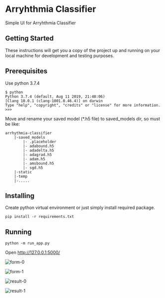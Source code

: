 # Arryhthmia Classifier

Simple UI for Arryhthmia Classifier

## Getting Started

These instructions will get you a copy of the project up and running on your local machine for development and testing purposes.

## Prerequisites

Use python 3.7.4

```
$ python
Python 3.7.4 (default, Aug 11 2019, 21:48:06) 
[Clang 10.0.1 (clang-1001.0.46.4)] on darwin
Type "help", "copyright", "credits" or "license" for more information.
>>>
```

Move and rename your saved model (*.h5 file) to saved_models dir, so must be like:

```
arrhythmia-classifier
    |-saved_models
        |- .placeholder
        |- adabound.h5
        |- adadelta.h5
        |- adagrad.h5
        |- adam.h5
        |- amsbound.h5
        |- sgd.h5
    |-static
    |-temp
    |-.....
```

## Installing

Create python virtual environment or just simply install required package.

```
pip install -r requirements.txt
```

## Running

```
python -m run_app.py
```

Open http://127.0.0.1:5000/ 

![form-0](https://user-images.githubusercontent.com/8687198/63220163-33da7000-c1ac-11e9-87ee-0a8c6d1eba9b.png)

![form-1](https://user-images.githubusercontent.com/8687198/63220164-34730680-c1ac-11e9-82b7-40d8a626a824.png)


![result-0](https://user-images.githubusercontent.com/8687198/63220165-34730680-c1ac-11e9-923d-b4b11a4a2b72.png)

![result-1](https://user-images.githubusercontent.com/8687198/63220166-34730680-c1ac-11e9-8ac2-5170af7e4e53.png)
